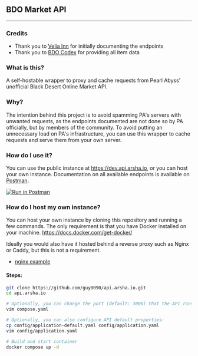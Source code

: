 ## BDO Market API 

---

### Credits

- Thank you to [Velia Inn](https://developers.veliainn.com) for initially documenting the endpoints
- Thank you to [BDO Codex](https://bdocodex.com) for providing all item data

### What is this?

A self-hostable wrapper to proxy and cache requests from Pearl Abyss' unofficial Black Desert Online Market API.

### Why?

The intention behind this project is to avoid spamming PA's servers with unwanted requests, as the endpoints documented are not done so by PA officially, but by members of the community.
To avoid putting an unnecessary load on PA's infrastructure, you can use this wrapper to cache requests and serve them from your own server.

### How do I use it?

You can use the public instance at https://dev.api.arsha.io, or you can host your own instance. Documentation on all available
endpoints is available on [Postman](https://documenter.getpostman.com/view/4028519/2s9Y5YRhp4#674b362e-2a27-4961-ac07-dfb925aee842).

[![Run in Postman](https://run.pstmn.io/button.svg)](https://app.getpostman.com/run-collection/4028519-0539c251-5838-4d15-94cd-565aa8293137?action=collection%2Ffork&source=rip_markdown&collection-url=entityId%3D4028519-0539c251-5838-4d15-94cd-565aa8293137%26entityType%3Dcollection%26workspaceId%3D69d535c0-8852-452e-81a7-f8c8584e19f0#?env%5BCONSOLE_NA%5D=W3sia2V5IjoicmVnaW9uIiwidmFsdWUiOiJjb25zb2xlX25hIiwiZW5hYmxlZCI6dHJ1ZX1d)

### How do I host my own instance?

You can host your own instance by cloning this repository and running a few commands. The only requirement is
that you have Docker installed on your machine. https://docs.docker.com/get-docker/

Ideally you would also have it hosted behind a reverse proxy such as Nginx or Caddy, but this is not a requirement. 
- [nginx example](nginx/api.example.com)

#### Steps:
```bash
git clone https://github.com/guy0090/api.arsha.io.git
cd api.arsha.io

# Optionally, you can change the port (default: 3000) that the API runs on by editing the exposed port in compose.yaml
vim compose.yaml

# Optionally, you can also configure API default properties:
cp config/application-default.yaml config/application.yaml
vim config/application.yaml

# Build and start container
docker compose up -d
```